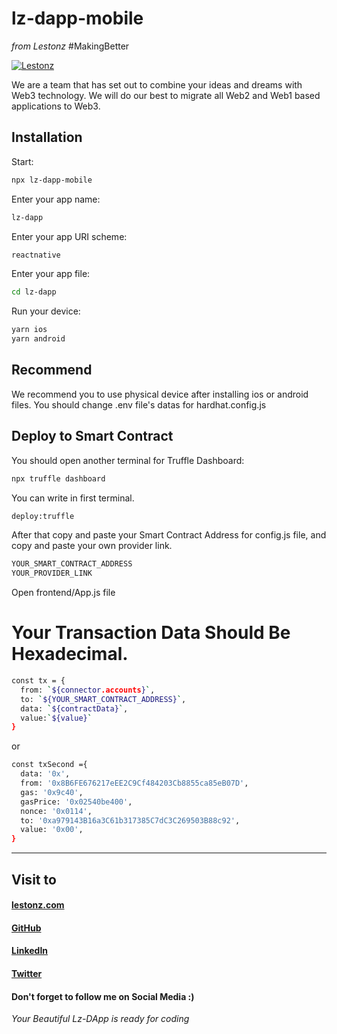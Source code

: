 # lz-dapp-mobile
  _from Lestonz_
  #MakingBetter


[![Lestonz](https://imgyukle.com/f/2022/11/23/J5ZYa1.png)](https://lestonz.com)


We are a team that has set out to combine your ideas and dreams with Web3 technology. 
We will do our best to migrate all Web2 and Web1 based applications to Web3.


## Installation

Start:

```sh
npx lz-dapp-mobile
```

Enter your app name:

```sh
lz-dapp
```

Enter your app URI scheme:

```sh
reactnative
```

Enter your app file:

```sh
cd lz-dapp
```

Run your device:

```sh
yarn ios
yarn android
```

## Recommend

We recommend you to use physical device after installing ios or android files.
You should change .env file's datas for hardhat.config.js

## Deploy to Smart Contract

You should open another terminal for Truffle Dashboard:

```sh
npx truffle dashboard
```

You can write in first terminal.

```sh
deploy:truffle
```
After that copy and paste your Smart Contract Address for config.js file, 
and copy and paste your own provider link.

```sh
YOUR_SMART_CONTRACT_ADDRESS
YOUR_PROVIDER_LINK
```

Open frontend/App.js file



# Your Transaction Data Should Be Hexadecimal.


```sh
const tx = {
  from: `${connector.accounts}`, 
  to: `${YOUR_SMART_CONTRACT_ADDRESS}`,
  data: `${contractData}`,
  value:`${value}`    
}
```
or

```sh
const txSecond ={
  data: '0x',
  from: '0x8B6FE676217eEE2C9Cf484203Cb8855ca85eB07D',
  gas: '0x9c40',
  gasPrice: '0x02540be400',
  nonce: '0x0114',
  to: '0xa979143B16a3C61b317385C7dC3C269503B88c92',
  value: '0x00',
}
```
----------------------------------------

## Visit to 
#### [lestonz.com](https://lestonz.com/)
#### [GitHub](https://www.linkedin.com/company/lestonz)
#### [LinkedIn](https://www.linkedin.com/company/lestonz?original_referer)
#### [Twitter](https://twitter.com/lestonz)

#### Don't forget to follow me on Social Media :)

 _Your Beautiful Lz-DApp is ready for coding_
